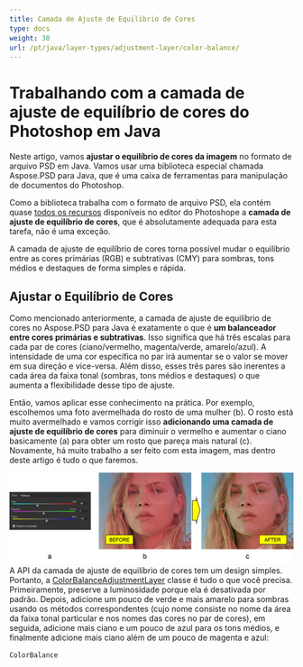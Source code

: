 ```yaml
---
title: Camada de Ajuste de Equilíbrio de Cores
type: docs
weight: 30
url: /pt/java/layer-types/adjustment-layer/color-balance/
---
```


# Trabalhando com a camada de ajuste de equilíbrio de cores do Photoshop em Java

Neste artigo, vamos **ajustar o equilíbrio de cores da imagem** no formato de arquivo PSD em Java. Vamos usar uma biblioteca especial chamada Aspose.PSD para Java, que é uma caixa de ferramentas para manipulação de documentos do Photoshop.

Como a biblioteca trabalha com o formato de arquivo PSD, ela contém quase [todos os recursos](https://docs.aspose.com/psd/java/features/) disponíveis no editor do Photoshope a **camada de ajuste de equilíbrio de cores**, que é absolutamente adequada para esta tarefa, não é uma exceção.

A camada de ajuste de equilíbrio de cores torna possível mudar o equilíbrio entre as cores primárias (RGB) e subtrativas (CMY) para sombras, tons médios e destaques de forma simples e rápida.

## Ajustar o Equilíbrio de Cores

Como mencionado anteriormente, a camada de ajuste de equilíbrio de cores no Aspose.PSD para Java é exatamente o que é **um balanceador entre cores primárias e subtrativas**. Isso significa que há três escalas para cada par de cores (ciano/vermelho, magenta/verde, amarelo/azul). A intensidade de uma cor específica no par irá aumentar se o valor se mover em sua direção e vice-versa. Além disso, esses três pares são inerentes a cada área da faixa tonal (sombras, tons médios e destaques) o que aumenta a flexibilidade desse tipo de ajuste.

Então, vamos aplicar esse conhecimento na prática. Por exemplo, escolhemos uma foto avermelhada do rosto de uma mulher (b). O rosto está muito avermelhado e vamos corrigir isso **adicionando uma camada de ajuste de equilíbrio de cores** para diminuir o vermelho e aumentar o ciano basicamente (a) para obter um rosto que pareça mais natural (c). Novamente, há muito trabalho a ser feito com esta imagem, mas dentro deste artigo é tudo o que faremos.

![Exemplo de camada de ajuste de equilíbrio de cores](color-balance-adjustment-layer-example-figure-1.png) A API da camada de ajuste de equilíbrio de cores tem um design simples. Portanto, a [ColorBalanceAdjustmentLayer](https://reference.aspose.com/psd/java/com.aspose.psd.fileformats.psd.layers.adjustmentlayers/colorbalanceadjustmentlayer) classe é tudo o que você precisa. Primeiramente, preserve a luminosidade porque ela é desativada por padrão. Depois, adicione um pouco de verde e mais amarelo para sombras usando os métodos correspondentes (cujo nome consiste no nome da área da faixa tonal particular e nos nomes das cores no par de cores), em seguida, adicione mais ciano e um pouco de azul para os tons médios, e finalmente adicione mais ciano além de um pouco de magenta e azul:

    ColorBalance
